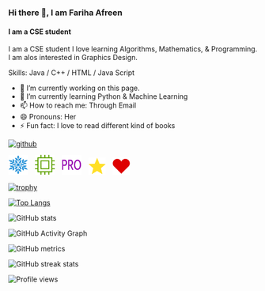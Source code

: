  ### Hi there 👋, I am Fariha Afreen
#### I am a CSE student


I am a CSE student
I love learning Algorithms, Mathematics, & Programming.
I am alos interested in Graphics Design.

Skills:  Java / C++ / HTML / Java Script

- 🔭 I’m currently working on this page. 
- 🌱 I’m currently learning Python & Machine Learning 
- 📫 How to reach me: Through Email 
- 😄 Pronouns: Her 
- ⚡ Fun fact: I love to read different kind of books 


[<img src='https://cdn.jsdelivr.net/npm/simple-icons@3.0.1/icons/github.svg' alt='github' height='40'>](https://github.com/https://github.com/FarihaAfreen)  

<a href='https://archiveprogram.github.com/'><img src='https://raw.githubusercontent.com/acervenky/animated-github-badges/master/assets/acbadge.gif' width='40' height='40'></a> <a href='https://docs.github.com/en/developers'><img src='https://raw.githubusercontent.com/acervenky/animated-github-badges/master/assets/devbadge.gif' width='40' height='40'></a> <a href='https://github.com/pricing'><img src='https://raw.githubusercontent.com/acervenky/animated-github-badges/master/assets/pro.gif' width='40' height='40'></a> <a href='https://stars.github.com/'><img src='https://raw.githubusercontent.com/acervenky/animated-github-badges/master/assets/starbadge.gif' width='35' height='35'></a> <a href='https://docs.github.com/en/github/supporting-the-open-source-community-with-github-sponsors'><img src='https://raw.githubusercontent.com/acervenky/animated-github-badges/master/assets/sponsorbadge.gif' width='35' height='35'></a> 

[![trophy](https://github-profile-trophy.vercel.app/?username=https://github.com/FarihaAfreen)](https://github.com/ryo-ma/github-profile-trophy)

[![Top Langs](https://github-readme-stats.vercel.app/api/top-langs/?username=https://github.com/FarihaAfreen)](https://github.com/anuraghazra/github-readme-stats)

![GitHub stats](https://github-readme-stats.vercel.app/api?username=https://github.com/FarihaAfreen&show_icons=true&count_private=true)  

![GitHub Activity Graph](https://activity-graph.herokuapp.com/graph?username=https://github.com/FarihaAfreen)  

![GitHub metrics](https://metrics.lecoq.io/https://github.com/FarihaAfreen)  

![GitHub streak stats](https://github-readme-streak-stats.herokuapp.com/?user=https://github.com/FarihaAfreen)  

![Profile views](https://gpvc.arturio.dev/https://github.com/FarihaAfreen)  
